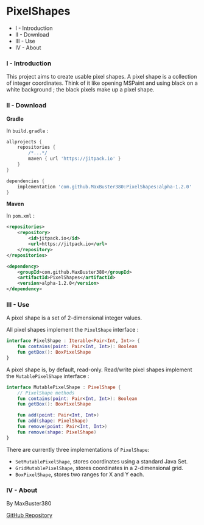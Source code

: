 # PixelShapes

- I - Introduction
- II - Download
- III - Use
- IV - About

### I - Introduction

This project aims to create usable pixel shapes. A pixel shape is a collection of integer coordinates. Think of it like opening MSPaint and using black on a white background ; the black pixels make up a pixel shape. 

### II - Download

__Gradle__

In `build.gradle` :

```gradle
allprojects {
	repositories {
		/*...*/
		maven { url 'https://jitpack.io' }
	}
}
```

```gradle
dependencies {
    implementation 'com.github.MaxBuster380:PixelShapes:alpha-1.2.0'
}
```

__Maven__

In `pom.xml` :
```xml
<repositories>
	<repository>
	    <id>jitpack.io</id>
	    <url>https://jitpack.io</url>
	</repository>
</repositories>
```

```xml
<dependency>
    <groupId>com.github.MaxBuster380</groupId>
    <artifactId>PixelShapes</artifactId>
    <version>alpha-1.2.0</version>
</dependency>
```

### III - Use

A pixel shape is a set of 2-dimensional integer values.

All pixel shapes implement the `PixelShape` interface :

```kotlin
interface PixelShape : Iterable<Pair<Int, Int>> {
    fun contains(point: Pair<Int, Int>): Boolean
    fun getBox(): BoxPixelShape
}
```

A pixel shape is, by default, read-only. Read/write pixel shapes implement the `MutablePixelShape` interface :

```kotlin
interface MutablePixelShape : PixelShape {
    // PixelShape methods
    fun contains(point: Pair<Int, Int>): Boolean
    fun getBox(): BoxPixelShape

    fun add(point: Pair<Int, Int>)
    fun add(shape: PixelShape)
    fun remove(point: Pair<Int, Int>)
    fun remove(shape: PixelShape)
}
```

There are currently three implementations of `PixelShape`:

- `SetMutablePixelShape`, stores coordinates using a standard Java Set.
- `GridMutablePixelShape`, stores coordinates in a 2-dimensional grid.
- `BoxPixelShape`, stores two ranges for X and Y each.

### IV - About

By MaxBuster380

[GitHub Repository](https://github.com/MaxBuster380/PixelShapes)